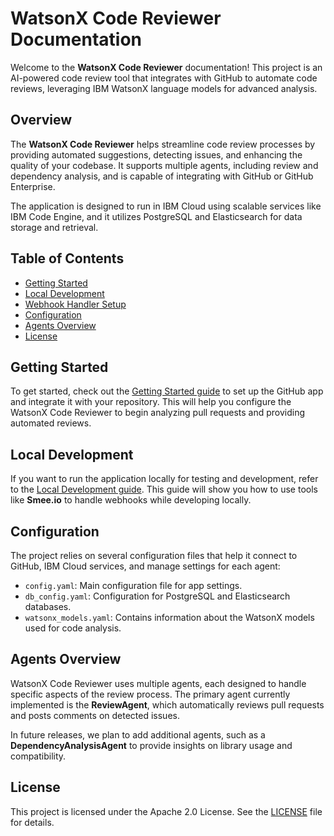 # WatsonX Code Reviewer Documentation

Welcome to the **WatsonX Code Reviewer** documentation! This project is an AI-powered code review tool that integrates with GitHub to automate code reviews, leveraging IBM WatsonX language models for advanced analysis.

## Overview

The **WatsonX Code Reviewer** helps streamline code review processes by providing automated suggestions, detecting issues, and enhancing the quality of your codebase. It supports multiple agents, including review and dependency analysis, and is capable of integrating with GitHub or GitHub Enterprise.

The application is designed to run in IBM Cloud using scalable services like IBM Code Engine, and it utilizes PostgreSQL and Elasticsearch for data storage and retrieval.

## Table of Contents

- [Getting Started](./setup_github_app.md)
- [Local Development](./local_dev_smee.md)
- [Webhook Handler Setup](./webhook_handler_setup.md)
- [Configuration](#configuration)
- [Agents Overview](#agents-overview)
- [License](#license)

## Getting Started

To get started, check out the [Getting Started guide](./setup_github_app.md) to set up the GitHub app and integrate it with your repository. This will help you configure the WatsonX Code Reviewer to begin analyzing pull requests and providing automated reviews.

## Local Development

If you want to run the application locally for testing and development, refer to the [Local Development guide](./local_dev_smee.md). This guide will show you how to use tools like **Smee.io** to handle webhooks while developing locally.

## Configuration

The project relies on several configuration files that help it connect to GitHub, IBM Cloud services, and manage settings for each agent:

- `config.yaml`: Main configuration file for app settings.
- `db_config.yaml`: Configuration for PostgreSQL and Elasticsearch databases.
- `watsonx_models.yaml`: Contains information about the WatsonX models used for code analysis.

## Agents Overview

WatsonX Code Reviewer uses multiple agents, each designed to handle specific aspects of the review process. The primary agent currently implemented is the **ReviewAgent**, which automatically reviews pull requests and posts comments on detected issues.

In future releases, we plan to add additional agents, such as a **DependencyAnalysisAgent** to provide insights on library usage and compatibility.

## License

This project is licensed under the Apache 2.0 License. See the [LICENSE](../LICENSE) file for details.